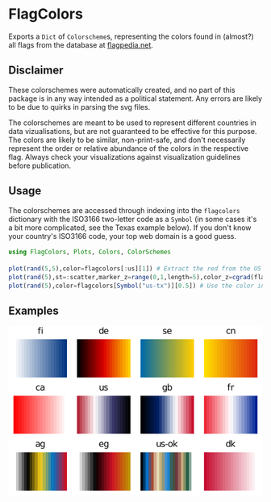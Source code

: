 # FlagColors
Exports a `Dict` of `Colorscheme`s, representing the colors found in (almost?)
all flags from the database at
[flagpedia.net](https://flagpedia.net/download/api).

## Disclaimer

These colorschemes were automatically created, and no part of this package is
in any way intended as a political statement. Any errors are likely to be due
to quirks in parsing the svg files.

The colorschemes are meant to be used to represent different countries in data
vizualisations, but are not guaranteed to be effective for this purpose. The
colors are likely to be similar, non-print-safe, and don't necessarily
represent the order or relative abundance of the colors in the respective flag.
Always check your visualizations against visualization guidelines before
publication.

## Usage

The colorschemes are accessed through indexing into the `flagcolors` dictionary
with the ISO3166 two-letter code as a `Symbol` (in some cases it's a bit more
complicated, see the Texas example below).  If you don't know your country's
ISO3166 code, your top web domain is a good guess.

```julia
using FlagColors, Plots, Colors, ColorSchemes

plot(rand(5,5),color=flagcolors[:us][1]) # Extract the red from the US flag
plot(rand(5),st=:scatter,marker_z=range(0,1,length=5),color_z=cgrad(flagcolors[:se])) # Use the Swedish flag as a color gradient
plot(rand(5),color=flagcolors[Symbol("us-tx")][0.5]) # Use the color in the middle of the colorscheme for the Texas flag. Note: some names need to be given like this because they contain non-symbol characters like '-'
```


## Examples
![Some example images](/doc/examples.png)
